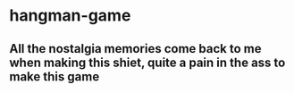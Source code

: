 # hangman-game

## All the nostalgia memories come back to me when making this shiet, quite a pain in the ass to make this game
